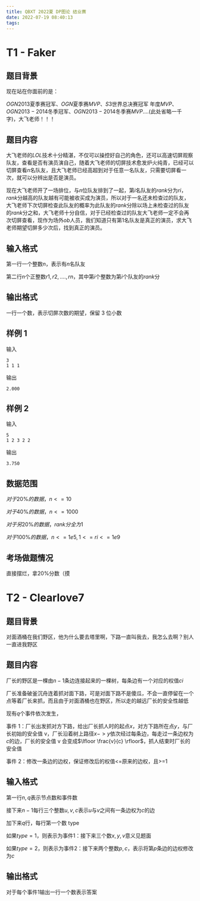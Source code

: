 ```yaml
---
title: QBXT 2022夏 DP图论 结业赛
date: 2022-07-19 08:40:13
tags:
---
```


# T1 - Faker

## 题目背景

现在站在你面前的是：

$OGN2013$夏季赛冠军、$OGN$夏季赛$MVP$、$S3$世界总决赛冠军 年度$MVP$、$OGN2013-2014$冬季冠军、$OGN2013-2014$冬季赛$MVP....$(此处省略一千字)，大飞老师！！！

## 题目内容

大飞老师的$LOL$技术十分精湛，不仅可以操控好自己的角色，还可以高速切屏观察队友，查看是否有演员演自己，随着大飞老师的切屏技术愈发炉火纯青，已经可以切屏查看$n$名队友，且大飞老师已经高超到对于任意一名队友，只需要切屏看一次，就可以分辨出是否是演员。

现在大飞老师开了一场排位，与$n$位队友排到了一起，第$i$名队友的$rank$分为$ri$，$rank$分越高的队友越有可能被收买成为演员，所以对于一名还未检查过的队友，大飞老师下次切屏检查此队友的概率为此队友的$rank$分除以场上未检查过的队友的$rank$分之和，大飞老师十分自信，对于已经检查过的队友大飞老师一定不会再次切屏查看，现作为场外$ob$人员，我们知道只有第$1$名队友是真正的演员，求大飞老师期望切屏多少次后，找到真正的演员。

## 输入格式

第一行一个整数$n$，表示有$n$名队友

第二行$n$个正整数$r1,r2,....,rn$，其中第$i$个整数为第$i$个队友的$rank$分

## 输出格式

一行一个数，表示切屏次数的期望，保留 3 位小数

## 样例 1

输入

```
3
1 1 1
```

输出

```
2.000
```

## 样例 2

输入

```
5
1 2 3 2 2
```

输出

```
3.750
```

## 数据范围

$对于20$%$的数据，n<=10$

$对于40$%$的数据，n<=1000$

$对于另20$%$的数据，rank分全为1$

$对于100$%$的数据，n<=1e5,1<=ri<=1e9$

## 考场做题情况

直接摆烂，拿$20$%分数（摸

# T2 - Clearlove7

## 题目背景

对面酒桶在我们野区，他为什么要去塔里啊，下路一直叫我去，我怎么去啊？别人一直进我野区

## 题目内容

厂长的野区是一棵由$n-1$条边连接起来的一棵树，每条边有一个对应的权值$ci$

厂长准备破釜沉舟连着抓对面下路，可是对面下路不是傻瓜，不会一直停留在一个点等着厂长来抓，而且由于对面酒桶也在野区，所以走的越远厂长的安全性越低

现有$q$个事件依次发生，

事件 1：厂长出发抓对方下路，给出厂长抓人时的起点$x$，对方下路所在点$y$，与厂长初始的安全值 v，厂长沿着树上路径$x->y$依次经过每条边，每走过一条边权为$c$的边，厂长的安全值 v 会变成$\lfloor \frac{v}{c} \rfloor$，抓人结束时厂长的安全值

事件 2：修改一条边的边权，保证修改后的权值<=原来的边权，且>=1

## 输入格式

第一行$n,q$表示节点数和事件数

接下来$n-1$每行三个整数$u,v,c$表示$u$与$v$之间有一条边权为$c$的边

加下来$q$行，每行第一个数 type

如果$type=1$，则表示为事件$1$：接下来三个数$x,y,v$意义见题面

如果$type=2$，则表示为事件$2$：接下来两个整数$p,c，$表示将第$p$条边的边权修改为$c$

## 输出格式

对于每个事件$1$输出一行一个数表示答案
